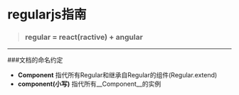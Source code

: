 # regularjs指南

>###  __regular = react(ractive) + angular__


-----------

###文档的命名约定

* __Component__  指代所有Regular和继承自Regular的组件(Regular.extend)
* __component(小写)__  指代所有__Component__的实例








